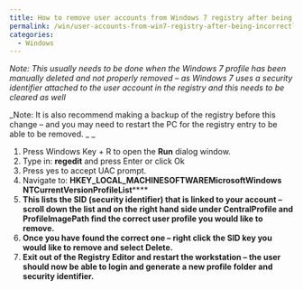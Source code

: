 ```yaml
---
title: How to remove user accounts from Windows 7 registry after being incorrectly removed
permalink: /win/user-accounts-from-win7-registry-after-being-incorrectly-removed/
categories:
  - Windows
---
```

_Note: This usually needs to be done when the Windows 7 profile has been manually deleted and not properly removed – as Windows 7 uses a security identifier attached to the user account in the registry and this needs to be cleared as well_

_Note: It is also recommend making a backup of the registry before this change – and you may need to restart the PC for the registry entry to be able to be removed.
_ _

  1. Press Windows Key + R to open the **Run** dialog window.
  2. Type in: **regedit** and press Enter or click Ok
  3. Press yes to accept UAC prompt.
  4. Navigate to: **HKEY\_LOCAL\_MACHINESOFTWAREMicrosoftWindows NTCurrentVersionProfileList******
  5. ******This lists the SID (security identifier) that is linked to your account – scroll down the list and on the right hand side under CentralProfile and ProfileImagePath find the correct user profile you would like to remove.******
  6. ******Once you have found the correct one – right click the SID key you would like to remove and select Delete.******
  7. **Exit out of the Registry Editor and restart the workstation – the user should now be able to login and generate a new profile folder and security identifier.**
